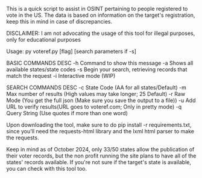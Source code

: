 This is a quick script to assist in OSINT pertaining to people registered to vote in the US.
The data is based on information on the target's registration, keep this in mind in case of discrepancies.


DISCLAIMER: I am not advocating the usage of this tool for illegal purposes, only for educational purposes


Usage: py voteref.py [flag] [search parameters if -s]


BASIC COMMANDS              DESC
-h                          Command to show this message
-a                          Shows all available states/state codes
-s                          Begin your search, retrieving records that match the request
-i                          Interactive mode (WIP)


SEARCH COMMANDS             DESC
-c                          State Code (AA for all states/Default)
-m                          Max number of results (High values may take longer; 25 Default)
-r                          Raw Mode (You get the full json (Make sure you save the output to a file))
-u                          Add URL to verify results(URL goes to voteref.com; Only in pretty mode)
-q                          Query String (Use quotes if more than one word)


Upon downloading the tool, make sure to do pip install -r requirements.txt, since you'll need the requests-html library and the lxml html parser to make the requests.


Keep in mind as of October 2024, only 33/50 states allow the publication of their voter records, but the non profit running the site plans to have all of the states' records available. If you're not sure if the target's state is available, you can check with this tool too.